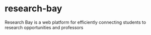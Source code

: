 # research-bay
Research Bay is a web platform for efficiently connecting students to research opportunities and professors
